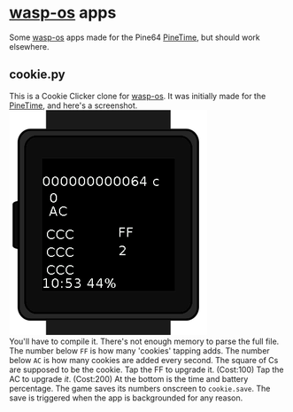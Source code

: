 # [wasp-os](https://www.github.com/daniel-thompson/wasp-os) apps
Some [wasp-os](https://www.github.com/daniel-thompson/wasp-os) apps made for the Pine64 [PineTime](https://pine64.com/product/pinetime-smartwatch-sealed/), but should work elsewhere.

## cookie.py

This is a Cookie Clicker clone for [wasp-os](https://www.github.com/daniel-thompson/wasp-os).
It was initially made for the [PineTime](https://pine64.com/product/pinetime-smartwatch-sealed/), and
here's a screenshot.
<img src=https://github.com/pogchamp2/wasp-os-apps/raw/main/CookieApp.png alt=CookieApp.png/>
<br/>
You'll have to compile it. There's not enough memory to parse the full file.
The number below `FF` is how many 'cookies' tapping adds.
The number below `AC` is how many cookies are added every second.
The square of Cs are supposed to be the cookie.
Tap the FF to upgrade it. (Cost:100)
Tap the AC to upgrade *it*. (Cost:200)
At the bottom is the time and battery percentage.
The game saves its numbers onscreen to `cookie.save`.
The save is triggered when the app is backgrounded for any reason.
